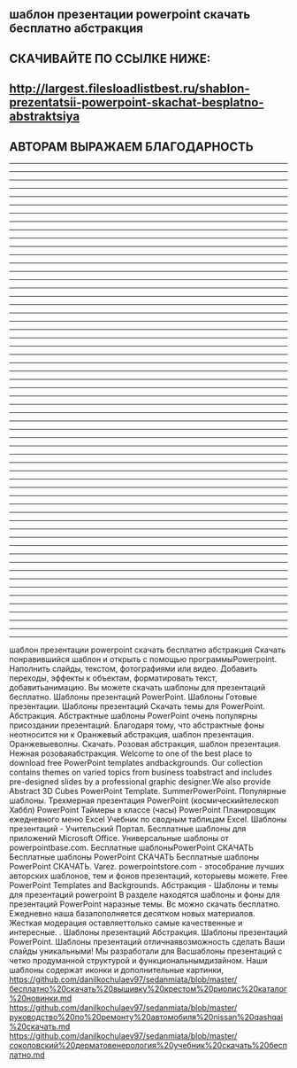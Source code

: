 шаблон презентации powerpoint скачать бесплатно абстракция
--------------------------------------------------
СКАЧИВАЙТЕ ПО ССЫЛКЕ НИЖЕ:
--------------------------------------------------
http://largest.filesloadlistbest.ru/shablon-prezentatsii-powerpoint-skachat-besplatno-abstraktsiya
--------------------------------------------------
АВТОРАМ ВЫРАЖАЕМ БЛАГОДАРНОСТЬ
--------------------------------------------------
--------------------------------------------------
--------------------------------------------------
--------------------------------------------------
--------------------------------------------------
--------------------------------------------------
--------------------------------------------------
--------------------------------------------------
--------------------------------------------------
--------------------------------------------------
--------------------------------------------------
--------------------------------------------------
--------------------------------------------------
--------------------------------------------------
--------------------------------------------------
--------------------------------------------------
--------------------------------------------------
--------------------------------------------------
--------------------------------------------------
--------------------------------------------------
--------------------------------------------------
--------------------------------------------------
--------------------------------------------------
--------------------------------------------------
--------------------------------------------------
--------------------------------------------------
--------------------------------------------------
--------------------------------------------------
--------------------------------------------------
--------------------------------------------------
--------------------------------------------------
--------------------------------------------------
--------------------------------------------------
--------------------------------------------------
--------------------------------------------------
--------------------------------------------------
--------------------------------------------------
--------------------------------------------------
--------------------------------------------------
--------------------------------------------------
--------------------------------------------------
--------------------------------------------------
--------------------------------------------------
--------------------------------------------------
--------------------------------------------------
--------------------------------------------------
--------------------------------------------------
--------------------------------------------------
--------------------------------------------------
--------------------------------------------------
--------------------------------------------------
--------------------------------------------------
--------------------------------------------------
--------------------------------------------------
--------------------------------------------------
--------------------------------------------------
--------------------------------------------------
--------------------------------------------------
--------------------------------------------------
шаблон презентации powerpoint скачать бесплатно абстракция Скачать понравившийся шаблон и открыть с помощью программыPowerpoint.  Наполнить слайды, текстом, фотографиями или видео. Добавить переходы, эффекты к объектам, форматировать текст, добавитьанимацию. Вы можете скачать шаблоны для презентаций бесплатно. Шаблоны презентаций PowerPoint. Шаблоны  Готовые презентации. Шаблоны презентаций  Скачать темы для PowerPoint. Абстракция. Абстрактные шаблоны PowerPoint очень популярны присоздании презентаций. Благодаря тому, что абстрактные фоны неотносится ни к  Оранжевый абстракция, шаблон презентация. Оранжевыеволны. Скачать. Розовая абстракция, шаблон презентация. Нежная розоваяабстракция. Welcome to one of the best place to download free PowerPoint templates andbackgrounds. Our collection contains themes on varied topics from business toabstract and includes pre-designed slides by a professional graphic designer.We also provide  Abstract 3D Cubes PowerPoint Template. SummerPowerPoint. Популярные шаблоны. Трехмерная презентация PowerPoint (космическийтелескоп Хаббл) PowerPoint  Таймеры в классе (часы) PowerPoint Планировщик ежедневного меню Excel  Учебник по сводным таблицам Excel. Шаблоны презентаций - Учительский Портал. Бесплатные шаблоны для приложений Microsoft Office. Универсальные шаблоны от powerpointbase.com. Бесплатные шаблоныPowerPoint СКАЧАТЬ  Бесплатные шаблоны PowerPoint СКАЧАТЬ Бесплатные шаблоны PowerPoint СКАЧАТЬ. Varez. powerpointstore.com - этособрание лучших авторских шаблонов, тем и фонов презентаций, которыевы можете. Free PowerPoint Templates and Backgrounds. Абстракция - Шаблоны и темы для презентаций powerpoint
В разделе находятся шаблоны и фоны для презентаций PowerPoint наразные темы.  Вс можно скачать бесплатно. Ежедневно наша базапополняется десятком новых материалов. Жесткая модерация оставляеттолько самые качественные и интересные. . Шаблоны презентаций Абстракция. Шаблоны презентаций PowerPoint.  Шаблоны презентаций  отличнаявозможность сделать Ваши слайды уникальными! Мы разработали для Васшаблоны презентаций с четко продуманной структурой и функциональнымдизайном. Наши шаблоны содержат иконки и дополнительные картинки,
https://github.com/danilkochulaev97/sedanmiata/blob/master/бесплатно%20скачать%20вышивку%20крестом%20риолис%20каталог%20новинки.md
https://github.com/danilkochulaev97/sedanmiata/blob/master/руководство%20по%20ремонту%20автомобиля%20nissan%20qashqai%20скачать.md
https://github.com/danilkochulaev97/sedanmiata/blob/master/соколовский%20дерматовенерология%20учебник%20скачать%20бесплатно.md